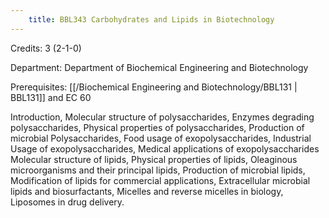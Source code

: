 ```yaml
---
    title: BBL343 Carbohydrates and Lipids in Biotechnology
---
```

Credits: 3 (2-1-0)

Department: Department of Biochemical Engineering and Biotechnology

Prerequisites: [[/Biochemical Engineering and Biotechnology/BBL131 | BBL131]] and EC 60

Introduction, Molecular structure of polysaccharides, Enzymes degrading polysaccharides, Physical properties of polysaccharides, Production of microbial Polysaccharides, Food usage of exopolysaccharides, Industrial Usage of exopolysaccharides, Medical applications of exopolysaccharides Molecular structure of lipids, Physical properties of lipids, Oleaginous microorganisms and their principal lipids, Production of microbial lipids, Modification of lipids for commercial applications, Extracellular microbial lipids and biosurfactants, Micelles and reverse micelles in biology, Liposomes in drug delivery.